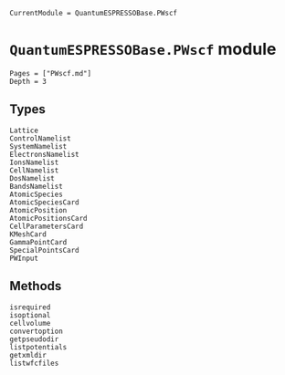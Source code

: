 ```@meta
CurrentModule = QuantumESPRESSOBase.PWscf
```

# `QuantumESPRESSOBase.PWscf` module

```@contents
Pages = ["PWscf.md"]
Depth = 3
```

## Types

```@docs
Lattice
ControlNamelist
SystemNamelist
ElectronsNamelist
IonsNamelist
CellNamelist
DosNamelist
BandsNamelist
AtomicSpecies
AtomicSpeciesCard
AtomicPosition
AtomicPositionsCard
CellParametersCard
KMeshCard
GammaPointCard
SpecialPointsCard
PWInput
```

## Methods

```@docs
isrequired
isoptional
cellvolume
convertoption
getpseudodir
listpotentials
getxmldir
listwfcfiles
```
